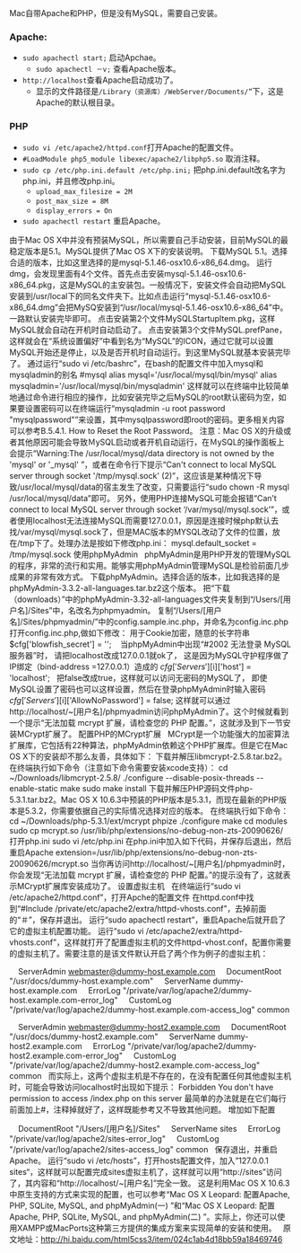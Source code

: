 Mac自带Apache和PHP，但是没有MySQL，需要自己安装。

### Apache:
* `sudo apachectl start;` 启动Apchae。
	* `sudo apachectl －v;` 查看Apache版本。
* `http://localhost`查看Apache启动成功了。
	* 显示的文件路径是`/Library（资源库）/WebServer/Documents/”`下，这是Apache的默认根目录。

### PHP
* `sudo vi /etc/apache2/httpd.conf`打开Apache的配置文件。
* `#LoadModule php5_module libexec/apache2/libphp5.so` 取消注释。
* `sudo cp /etc/php.ini.default /etc/php.ini;` 把php.ini.default改名字为php.ini，并且修改php.ini。
	* `upload_max_filesize = 2M`
	* `post_max_size = 8M`
	* `display_errors = On`
* `sudo apachectl restart` 重启Apache。

由于Mac OS X中并没有预装MySQL，所以需要自己手动安装，目前MySQL的最稳定版本是5.1。MySQL提供了Mac OS X下的安装说明。
下载MySQL 5.1。选择合适的版本，比如这里选择的是mysql-5.1.46-osx10.6-x86_64.dmg。
运行dmg，会发现里面有4个文件。首先点击安装mysql-5.1.46-osx10.6-x86_64.pkg，这是MySQL的主安装包。一般情况下，安装文件会自动把MySQL安装到/usr/local下的同名文件夹下。比如点击运行“mysql-5.1.46-osx10.6-x86_64.dmg”会把MySQ安装到“/usr/local/mysql-5.1.46-osx10.6-x86_64”中。一路默认安装完毕即可。
点击安装第2个文件MySQLStartupItem.pkg，这样MySQL就会自动在开机时自动启动了。
点击安装第3个文件MySQL.prefPane，这样就会在“系统设置偏好”中看到名为“MySQL”的ICON，通过它就可以设置MySQL开始还是停止，以及是否开机时自动运行。到这里MySQL就基本安装完毕了。
通过运行“sudo vi /etc/bashrc”，在bash的配置文件中加入mysql和mysqladmin的别名
#mysql
alias mysql='/usr/local/mysql/bin/mysql'
alias mysqladmin='/usr/local/mysql/bin/mysqladmin'
这样就可以在终端中比较简单地通过命令进行相应的操作，比如安装完毕之后MySQL的root默认密码为空，如果要设置密码可以在终端运行“mysqladmin -u root password "mysqlpassword"”来设置，其中mysqlpassword即root的密码。更多相关内容可以参考B.5.4.1. How to Reset the Root Password。
注意：Mac OS X的升级或者其他原因可能会导致ＭySQL启动或者开机自动运行，在ＭySQL的操作面板上会提示“Warning:The /usr/local/mysql/data directory is not owned by the 'mysql' or '_mysql' ”，或者在命令行下提示“Can't connect to local MySQL server through socket '/tmp/mysql.sock' (2)”，这应该是某种情况下导致/usr/local/mysql/data的宿主发生了改变，只需要运行“sudo chown -R mysql /usr/local/mysql/data”即可。
另外，使用PHP连接MySQL可能会报错“Can’t connect to local MySQL server through socket ‘/var/mysql/mysql.sock’”，或者使用localhost无法连接MySQL而需要127.0.0.1，原因是连接时候php默认去找/var/mysql/mysql.sock了，但是MAC版本的MYSQL改动了文件的位置，放在/tmp下了。处理办法是按如下修改php.ini：
mysql.default_socket = /tmp/mysql.sock
使用phpMyAdmin
 
phpMyAdmin是用PHP开发的管理MySQL的程序，非常的流行和实用。能够实用phpMyAdmin管理MySQL是检验前面几步成果的非常有效方式。
下载phpMyAdmin。选择合适的版本，比如我选择的是phpMyAdmin-3.3.2-all-languages.tar.bz2这个版本。
把“下载（downloads）”中的phpMyAdmin-3.32-all-languages文件夹复制到“/Users/[用户名]/Sites”中，名改名为phpmyadmin。
复制“/Users/[用户名]/Sites/phpmyadmin/”中的config.sample.inc.php，并命名为config.inc.php
打开config.inc.php,做如下修改：
用于Cookie加密，随意的长字符串
$cfg['blowfish_secret'] = ''; 
 
当phpMyAdmin中出现“#2002 无法登录 MySQL 服务器”时，
请把localhost改成127.0.0.1就ok了，
这是因为MySQL守护程序做了IP绑定（bind-address =127.0.0.1）造成的
$cfg['Servers'][$i]['host'] = 'localhost';
 
把false改成true，这样就可以访问无密码的MySQL了，
即使MySQL设置了密码也可以这样设置，然后在登录phpMyAdmin时输入密码
$cfg['Servers'][$i]['AllowNoPassword'] = false;
这样就可以通过http://localhost/~[用户名]/phpmyadmin访问phpMyAdmin了。这个时候就看到一个提示“无法加载 mcrypt 扩展，请检查您的 PHP 配置。”，这就涉及到下一节安装MCrypt扩展了。
配置PHP的MCrypt扩展
 
MCrypt是一个功能强大的加密算法扩展库，它包括有22种算法，phpMyAdmin依赖这个PHP扩展库。但是它在Mac OS X下的安装却不那么友善，具体如下：
下载并解压libmcrypt-2.5.8.tar.bz2。
在终端执行如下命令（注意如下命令需要安装xcode支持）：
cd ~/Downloads/libmcrypt-2.5.8/
./configure --disable-posix-threads --enable-static
make
sudo make install
下载并解压PHP源码文件php-5.3.1.tar.bz2。Mac OS X 10.6.3中预装的PHP版本是5.3.1，而现在最新的PHP版本是5.3.2，你需要依据自己的实际情况选择对应的版本。
在终端执行如下命令：
cd ~/Downloads/php-5.3.1/ext/mcrypt
phpize
./configure
make
cd modules
sudo cp mcrypt.so /usr/lib/php/extensions/no-debug-non-zts-20090626/
打开php.ini
sudo vi /etc/php.ini
在php.ini中加入如下代码，并保存后退出，然后重启Apache
extension=/usr/lib/php/extensions/no-debug-non-zts-20090626/mcrypt.so
当你再访问http://localhost/~[用户名]/phpmyadmin时，你会发现“无法加载 mcrypt 扩展，请检查您的 PHP 配置。”的提示没有了，这就表示MCrypt扩展库安装成功了。
设置虚拟主机
 
在终端运行“sudo vi /etc/apache2/httpd.conf”，打开Apche的配置文件
在httpd.conf中找到“#Include /private/etc/apache2/extra/httpd-vhosts.conf”，去掉前面的“＃”，保存并退出。
运行“sudo apachectl restart”，重启Apache后就开启了它的虚拟主机配置功能。
运行“sudo vi /etc/apache2/extra/httpd-vhosts.conf”，这样就打开了配置虚拟主机的文件httpd-vhost.conf，配置你需要的虚拟主机了。需要注意的是该文件默认开启了两个作为例子的虚拟主机：

    ServerAdmin webmaster@dummy-host.example.com
    DocumentRoot "/usr/docs/dummy-host.example.com"
    ServerName dummy-host.example.com
    ErrorLog "/private/var/log/apache2/dummy-host.example.com-error_log"
    CustomLog "/private/var/log/apache2/dummy-host.example.com-access_log" common


    ServerAdmin webmaster@dummy-host2.example.com
    DocumentRoot "/usr/docs/dummy-host2.example.com"
    ServerName dummy-host2.example.com
    ErrorLog "/private/var/log/apache2/dummy-host2.example.com-error_log"
    CustomLog "/private/var/log/apache2/dummy-host2.example.com-access_log" common
 
而实际上，这两个虚拟主机是不存在的，在没有配置任何其他虚拟主机时，可能会导致访问localhost时出现如下提示：
Forbidden
You don't have permission to access /index.php on this server
最简单的办法就是在它们每行前面加上#，注释掉就好了，这样既能参考又不导致其他问题。
增加如下配置

    DocumentRoot "/Users/[用户名]/Sites"
    ServerName sites
    ErrorLog "/private/var/log/apache2/sites-error_log"
    CustomLog "/private/var/log/apache2/sites-access_log" common
 
保存退出，并重启Apache。
运行“sudo vi /etc/hosts”，打开hosts配置文件，加入”127.0.0.1 sites“，这样就可以配置完成sites虚拟主机了，这样就可以用“http://sites”访问了，其内容和“http://localhost/~[用户名]”完全一致。
这是利用Mac OS X 10.6.3中原生支持的方式来实现的配置，也可以参考“Mac OS X Leopard: 配置Apache, PHP, SQLite, MySQL, and phpMyAdmin(一) ”和“Mac OS X Leopard: 配置Apache, PHP, SQLite, MySQL, and phpMyAdmin(二) ”。实际上，你还可以使用XAMPP或MacPorts这种第三方提供的集成方案来实现简单的安装和使用。
 
原文地址：http://hi.baidu.com/html5css3/item/024c1ab4d18bb59a18469746



